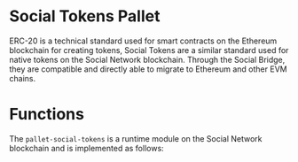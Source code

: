 # Social Tokens Pallet

ERC-20 is a technical standard used for smart contracts on the Ethereum blockchain for creating tokens, Social Tokens are a similar standard used for native tokens on the Social Network blockchain. Through the Social Bridge, they are compatible and directly able to migrate to Ethereum and other EVM chains.

# Functions

The `pallet-social-tokens` is a runtime module on the Social Network blockchain and is implemented as follows:
